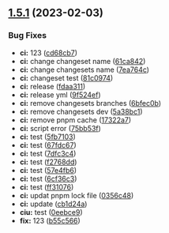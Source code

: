 ## [1.5.1](https://github.com/busyhe/monorepo-template/compare/v1.5.0...v1.5.1) (2023-02-03)


### Bug Fixes

* **ci:** 123 ([cd68cb7](https://github.com/busyhe/monorepo-template/commit/cd68cb77055a4496b533dd728bb2cb210a52fd57))
* **ci:** change changeset name ([61ca842](https://github.com/busyhe/monorepo-template/commit/61ca8420d84a2533154f146cabe98ad2517e6465))
* **ci:** change changesets name ([7ea764c](https://github.com/busyhe/monorepo-template/commit/7ea764c1990a5cbbecae3a5e4f214943263b9b01))
* **ci:** changeset test ([81c0974](https://github.com/busyhe/monorepo-template/commit/81c097498eb1ecb6c8bb8cb514275eace90157b6))
* **ci:** release ([fdaa311](https://github.com/busyhe/monorepo-template/commit/fdaa3117395200ebe932d77854130321a0ae41ee))
* **ci:** release yml ([9f524ef](https://github.com/busyhe/monorepo-template/commit/9f524ef44bb3200dd8d9b1950c554062170f46f3))
* **ci:** remove changesets branches ([6bfec0b](https://github.com/busyhe/monorepo-template/commit/6bfec0b2bca018369112a4027102caa4a41cf77b))
* **ci:** remove changesets dev ([5a38bc1](https://github.com/busyhe/monorepo-template/commit/5a38bc1cb8bcde61943ab507ad54a870fef33c8e))
* **ci:** remove pnpm cache ([17322a7](https://github.com/busyhe/monorepo-template/commit/17322a7db9005b9b0f35a32ea1a1f88fe2a72d7f))
* **ci:** script error ([75bb53f](https://github.com/busyhe/monorepo-template/commit/75bb53f1feac74353761903e3087de35e7ef388b))
* **ci:** test ([5fb7103](https://github.com/busyhe/monorepo-template/commit/5fb7103a37b1c0e8d7de245870d9a8d815d0d12c))
* **ci:** test ([67fdc67](https://github.com/busyhe/monorepo-template/commit/67fdc679f885683213973437cd9aa815bfef38a2))
* **ci:** test ([7dfc3c4](https://github.com/busyhe/monorepo-template/commit/7dfc3c41ef30e81c8d14491f4a7cd3cf2a18f3a4))
* **ci:** test ([f2768dd](https://github.com/busyhe/monorepo-template/commit/f2768dd0dfb51ac6d0376a7a7202f4b48d9f960c))
* **ci:** test ([57e4fb6](https://github.com/busyhe/monorepo-template/commit/57e4fb6447ef15896bd73051d7c5649a9122b1f8))
* **ci:** test ([6cf36c3](https://github.com/busyhe/monorepo-template/commit/6cf36c3112d9c6f6b5c677044204e5331d2e552c))
* **ci:** test ([ff31076](https://github.com/busyhe/monorepo-template/commit/ff31076d5fed61a559410be9b11548f297403a9e))
* **ci:** updat pnpm lock file ([0356c48](https://github.com/busyhe/monorepo-template/commit/0356c4883969dd92ce4e65b4fc5409e0e78af7f4))
* **ci:** update ([cb1d24a](https://github.com/busyhe/monorepo-template/commit/cb1d24a51d02677f6df7e499ff0e4e055106a933))
* **ciu:** test ([0eebce9](https://github.com/busyhe/monorepo-template/commit/0eebce9b6d1e817fdb788cee02361950abd0fb7c))
* **fix:** 123 ([b55c566](https://github.com/busyhe/monorepo-template/commit/b55c566054f6dbc84d98ee4c01bb98da7a0b98df))
